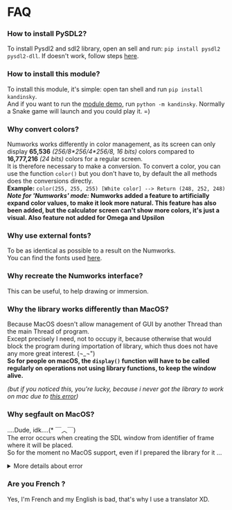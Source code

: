 # FAQ

### How to install PySDL2?
To install Pysdl2 and sdl2 library, open an sell and run: ``pip install pysdl2 pysdl2-dll``. If doesn't work, follow steps [here](https://pysdl2.readthedocs.io/en/latest/install.html).

### How to install this module?
To install this module, it's simple: open tan shell and run ``pip install kandinsky``. <br>
And if you want to run the [module demo](demo.py), run ``python -m kandinsky``. Normally a Snake game will launch and you could play it. =)

### Why convert colors?
Numworks works differently in color management, as its screen can only display **65,536** *(256/8\*256/4\*256/8, 16 bits)* colors compared to **16,777,216** *(24 bits)* colors for a regular screen. <br>
It is therefore necessary to make a conversion. To convert a color, you can use the function ``color()`` but you don't have to, by default the all methods does the conversions directly. <br>
**Example:** ``color(255, 255, 255) [White color] --> Return (248, 252, 248)`` <br>
***Note for 'Numworks' mode:*** **Numworks added a feature to artificially expand color values, to make it look more natural. This feature has also been added, but the calculator screen can't show more colors, it's just a visual. Also feature not added for Omega and Upsilon**

### Why use external fonts?
To be as identical as possible to a result on the Numworks. <br>
You can find the fonts used [here](https://github.com/numworks/epsilon/tree/master/kandinsky/fonts).

### Why recreate the Numworks interface?
This can be useful, to help drawing or immersion.

### Why the library works differently than MacOS?
Because MacOS doesn't allow management of GUI by another Thread than the main Thread of program. <br>
Except precisely I need, not to occupy it, because otherwise that would block the program during importation of library, which thus does not have any more great interest. (¬_¬")<br>
**So for people on macOS, the ``display()`` function will have to be called regularly on operations not using library functions, to keep the window alive.**

*(but if you noticed this, you're lucky, because i never got the library to work on mac due to [this error](#why-segfault-on-macos))*

### Why segfault on MacOS?
....Dude, idk....(* ￣︿￣) <br>
The error occurs when creating the SDL window from identifier of frame where it will be placed. <br>
So for the moment no MacOS support, even if I prepared the library for it ...

<details>
<summary>More details about error</summary>

The error occurs at line 154/155 in gui.py: <br>
![error1](https://github.com/ZetaMap/zetamap.github.io/blob/main/kandinsky-numworks/FAQ/error1.png?raw=true)

And the BackTrace from lldb: <br>
![error2](https://github.com/ZetaMap/zetamap.github.io/blob/main/kandinsky-numworks/FAQ/error2.png?raw=true)

So here is the information about the error for those who would like to help me fix it. <br>
You can offer me your fixs by creating a Pull Request.
<br>

</details>

### Are you French ?
Yes, I'm French and my English is bad, that's why I use a translator XD.